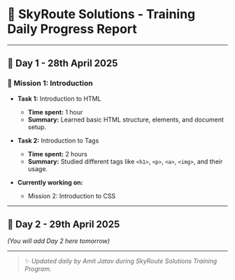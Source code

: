 # 🌟 SkyRoute Solutions - Training Daily Progress Report

---

## 📅 Day 1 - 28th April 2025

### 🚀 Mission 1: Introduction

- **Task 1:** Introduction to HTML
  - **Time spent:** 1 hour
  - **Summary:** Learned basic HTML structure, elements, and document setup.

- **Task 2:** Introduction to Tags
  - **Time spent:** 2 hours
  - **Summary:** Studied different tags like `<h1>`, `<p>`, `<a>`, `<img>`, and their usage.

- **Currently working on:** 
  - Mission 2: Introduction to CSS

---

## 📅 Day 2 - 29th April 2025

*(You will add Day 2 here tomorrow)*

---

> ✨ _Updated daily by Amit Jatav during SkyRoute Solutions Training Program._

